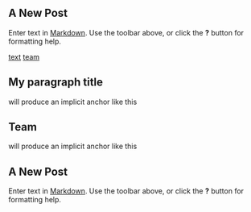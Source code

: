 ## A New Post

Enter text in [Markdown](http://daringfireball.net/projects/markdown/). Use the toolbar above, or click the **?** button for formatting help.

[text](#my-paragraph-title)
[team](#team)



## My paragraph title
will produce an implicit anchor like this


## Team
will produce an implicit anchor like this
## A New Post

Enter text in [Markdown](http://daringfireball.net/projects/markdown/). Use the toolbar above, or click the **?** button for formatting help.

